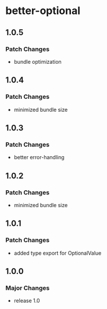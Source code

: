 # better-optional

## 1.0.5

### Patch Changes

- bundle optimization

## 1.0.4

### Patch Changes

- minimized bundle size

## 1.0.3

### Patch Changes

- better error-handling

## 1.0.2

### Patch Changes

- minimized bundle size

## 1.0.1

### Patch Changes

- added type export for OptionalValue

## 1.0.0

### Major Changes

- release 1.0
